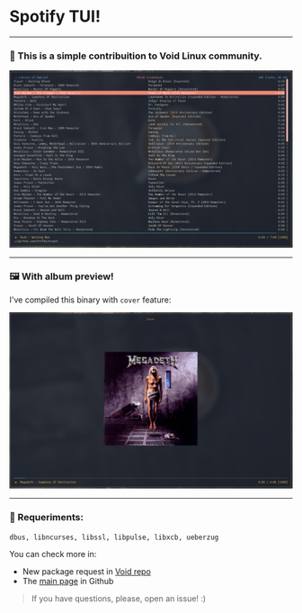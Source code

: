 # Spotify TUI!

---
### 🎵 This is a simple contribuition to Void Linux community.

![print](./general-view.png)

---
### 🖼️ With album preview!

I've compiled this binary with `cover` feature:

![print](./cover-view.png)

---
### 🧰 Requeriments:

`dbus, libncurses, libssl, libpulse, libxcb, ueberzug`

You can check more in:
- New package request in [Void repo](https://github.com/void-linux/void-packages/pull/33600)
- The [main page](https://github.com/hrkfdn/ncspot) in Github

> If you have questions, please, open an issue! :)
